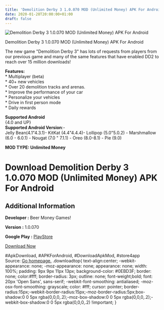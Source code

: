 ```yaml
---
title: 'Demolition Derby 3 1.0.070 MOD (Unlimited Money) APK For Android'
date: 2020-01-28T20:00:00+01:00
draft: false
---
```


![Demolition Derby 3 1.0.070 MOD (Unlimited Money) APK For Android](https://i0.wp.com/apkhome.net/wp-content/uploads/2020/01/Demolition-Derby-3-1.0.070-MOD-Unlimited-Money.png "Demolition Derby 3 1.0.070 MOD (Unlimited Money) APK For Android")

  

Demolition Derby 3 1.0.070 MOD (Unlimited Money) APK For Android

The new game "Demolition Derby 3" has lots of requests from players from our previous game and many of the same features that have enabled DD2 to reach over 15 million downloads!

**Features:**  
\* Multiplayer (beta)  
\* 40+ new vehicles  
\* Over 20 demolition tracks and arenas.  
\* Improve the performance of your car  
\* Personalize your vehicles  
\* Drive in first person mode  
\* Daily rewards

**Supported Android**  
{4.0 and UP}  
**Supported Android Version**:-  
Jelly Bean(4.1"4.3.1)- KitKat (4.4"4.4.4)- Lollipop (5.0"5.0.2) - Marshmallow (6.0 - 6.0.1) - Nougat (7.0 " 7.1.1) - Oreo (8.0-8.1) - Pie (9.0)

**MOD TYPE: Unlimited Money**

Download Demolition Derby 3 1.0.070 MOD (Unlimited Money) APK For Android
=========================================================================

Additional Information
----------------------

**Developer :** Beer Money Games!

**Version :** 1.0.070

**Google Play :** [PlayStore](https://play.google.com/store/apps/details?id=com.beermoneygames.demolition3)

  

[Download Now](https://store4app.co/post/demolition-derby-3-1-0-070-mod-unlimited-money-apk-for-android_1580237780)

  
#ApkDownload, #APKForAndroid, #DownloadApkMod, #store4app  
Source: [Go homepage.](https://store4app.co/post/demolition-derby-3-1-0-070-mod-unlimited-money-apk-for-android_1580237780) .downloadtop{ text-align:center; -webkit-appearance: none; -moz-appearance: none; appearance: none; width: 100%; padding: 9px 9px 11px 13px; background-color: #0EBD3F; border: none; color:#fff; border-radius: 3px; outline: none; font-weight;bold; font: 20px 'Open Sans', sans-serif; -webkit-font-smoothing: antialiased; -moz-osx-font-smoothing: grayscale; color: #fff; cursor: pointer; border-radius:15px;-webkit-border-radius:15px;-moz-border-radius:5px;box-shadow:0 0 5px rgba(0,0,0,.2);-moz-box-shadow:0 0 5px rgba(0,0,0,.2);-webkit-box-shadow:0 0 5px rgba(0,0,0,.2) !important; }